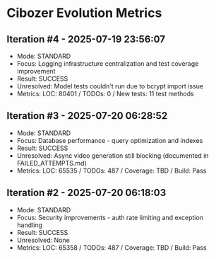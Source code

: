 # Cibozer Evolution Metrics

## Iteration #4 - 2025-07-19 23:56:07
- Mode: STANDARD
- Focus: Logging infrastructure centralization and test coverage improvement
- Result: SUCCESS
- Unresolved: Model tests couldn't run due to bcrypt import issue
- Metrics: LOC: 80401 / TODOs: 0 / New tests: 11 test methods

## Iteration #3 - 2025-07-20 06:28:52
- Mode: STANDARD
- Focus: Database performance - query optimization and indexes
- Result: SUCCESS
- Unresolved: Async video generation still blocking (documented in FAILED_ATTEMPTS.md)
- Metrics: LOC: 65535 / TODOs: 487 / Coverage: TBD / Build: Pass

## Iteration #2 - 2025-07-20 06:18:03
- Mode: STANDARD
- Focus: Security improvements - auth rate limiting and exception handling
- Result: SUCCESS
- Unresolved: None
- Metrics: LOC: 65358 / TODOs: 487 / Coverage: TBD / Build: Pass